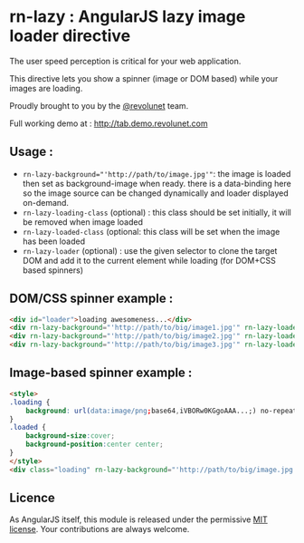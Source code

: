# rn-lazy : AngularJS lazy image loader directive

The user speed perception is critical for your web application.

This directive lets you show a spinner (image or DOM based) while your images are loading.

Proudly brought to you by the [@revolunet](http://twitter.com/revolunet) team.

Full working demo at : http://tab.demo.revolunet.com


## Usage  :
 - `rn-lazy-background="'http://path/to/image.jpg'"`: the image is loaded then set as background-image when ready. there is a data-binding here so the image source can be changed dynamically and loader displayed on-demand.
 - `rn-lazy-loading-class` (optional) : this class should be set initially, it will be removed when image loaded
 - `rn-lazy-loaded-class` (optional:  this class will be set when the image has been loaded
 - `rn-lazy-loader` (optional) : use the given selector to clone the target DOM and add it to the current element while loading (for DOM+CSS based spinners)


## DOM/CSS spinner example :


```html
<div id="loader">loading awesomeness...</div>
<div rn-lazy-background="'http://path/to/big/image1.jpg'" rn-lazy-loader="#loader"></div>
<div rn-lazy-background="'http://path/to/big/image2.jpg'" rn-lazy-loader="#loader"></div>
<div rn-lazy-background="'http://path/to/big/image3.jpg'" rn-lazy-loader="#loader"></div>
```

## Image-based spinner example : 

```html
<style>
.loading {
    background: url(data:image/png;base64,iVBORw0KGgoAAA...;) no-repeat center center; 
}
.loaded {
    background-size:cover;
    background-position:center center;
}
</style>
<div class="loading" rn-lazy-background="'http://path/to/big/image.jpg'" rn-lazy-loading-class="loading" rn-lazy-loaded-class="loaded"></div>
```

## Licence
As AngularJS itself, this module is released under the permissive [MIT license](http://revolunet.mit-license.org). Your contributions are always welcome.

